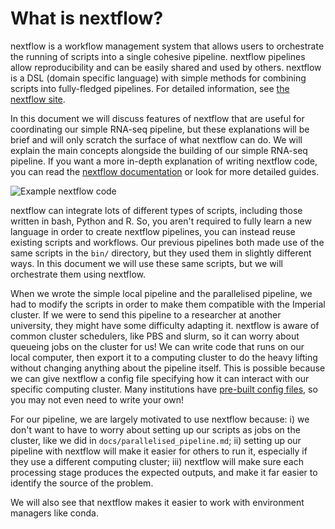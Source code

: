 # What is nextflow?

nextflow is a workflow management system that allows users to orchestrate the running of scripts into a single cohesive pipeline. nextflow pipelines allow reproducibility and can be easily shared and used by others. nextflow is a DSL (domain specific language) with simple methods for combining scripts into fully-fledged pipelines. For detailed information, see [the nextflow site](https://www.nextflow.io/).

In this document we will discuss features of nextflow that are useful for coordinating our simple RNA-seq pipeline, but these explanations will be brief and will only scratch the surface of what nextflow can do. We will explain the main concepts alongside the building of our simple RNA-seq pipeline. If you want a more in-depth explanation of writing nextflow code, you can read the [nextflow documentation](https://www.nextflow.io/docs/latest/index.html) or look for more detailed guides.

![Example nextflow code](https://www.nextflow.io/img/home-dsl2.png "Example nextflow code, available from https://www.nextflow.io/.")

nextflow can integrate lots of different types of scripts, including those written in bash, Python and R. So, you aren't required to fully learn a new language in order to create nextflow pipelines, you can instead reuse existing scripts and workflows. Our previous pipelines both made use of the same scripts in the `bin/` directory, but they used them in slightly different ways. In this document we will use these same scripts, but we will orchestrate them using nextflow.

When we wrote the simple local pipeline and the parallelised pipeline, we had to modify the scripts in order to make them compatible with the Imperial cluster. If we were to send this pipeline to a researcher at another university, they might have some difficulty adapting it. nextflow is aware of common cluster schedulers, like PBS and slurm, so it can worry about queueing jobs on the cluster for us! We can write code that runs on our local computer, then export it to a computing cluster to do the heavy lifting without changing anything about the pipeline itself. This is possible because we can give nextflow a config file specifying how it can interact with our specific computing cluster. Many institutions have [pre-built config files](https://github.com/nf-core/configs), so you may not even need to write your own!

For our pipeline, we are largely motivated to use nextflow because: i) we don't want to have to worry about setting up our scripts as jobs on the cluster, like we did in `docs/parallelised_pipeline.md`; ii) setting up our pipeline with nextflow will make it easier for others to run it, especially if they use a different computing cluster; iii) nextflow will make sure each processing stage produces the expected outputs, and make it far easier to identify the source of the problem.

We will also see that nextflow makes it easier to work with environment managers like conda.
